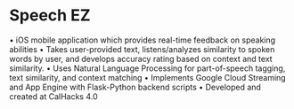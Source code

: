 # Speech EZ

•	iOS mobile application which provides real-time feedback on speaking abilities
•	Takes user-provided text, listens/analyzes similarity to spoken words by user, and develops accuracy rating based on context and text similarity. 
•	Uses Natural Language Processing for part-of-speech tagging, text similarity, and context matching
•	Implements Google Cloud Streaming and App Engine with Flask-Python backend scripts
•	Developed and created at CalHacks 4.0
